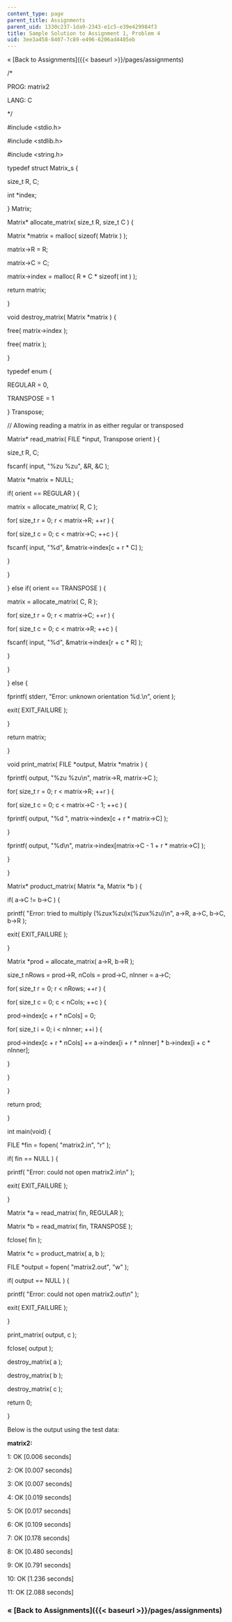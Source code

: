 ```yaml
---
content_type: page
parent_title: Assignments
parent_uid: 1330c237-1da9-2343-e1c5-e39e429984f3
title: Sample Solution to Assignment 1, Problem 4
uid: 3ee3a458-8407-7c89-e496-6206ad4485eb
---
```


« [Back to Assignments]({{< baseurl >}}/pages/assignments)

/\*

PROG: matrix2

LANG: C

\*/

#include <stdio.h>

#include <stdlib.h>

#include <string.h>

typedef struct Matrix\_s {

 size\_t R, C;

 int \*index;

} Matrix;

Matrix\* allocate\_matrix( size\_t R, size\_t C ) {

 Matrix \*matrix = malloc( sizeof( Matrix ) );

 matrix->R = R;

 matrix->C = C;

 matrix->index = malloc( R \* C \* sizeof( int ) );

 return matrix;

}

void destroy\_matrix( Matrix \*matrix ) {

 free( matrix->index );

 free( matrix );

}

typedef enum {

 REGULAR = 0,

 TRANSPOSE = 1

} Transpose;

// Allowing reading a matrix in as either regular or transposed

Matrix\* read\_matrix( FILE \*input, Transpose orient ) {

 size\_t R, C;

 fscanf( input, "%zu %zu", &R, &C );

 Matrix \*matrix = NULL;

 if( orient == REGULAR ) {

 matrix = allocate\_matrix( R, C );

 for( size\_t r = 0; r < matrix->R; ++r ) {

 for( size\_t c = 0; c < matrix->C; ++c ) {

 fscanf( input, "%d", &matrix->index\[c + r \* C\] );

 }

 }

 } else if( orient == TRANSPOSE ) {

 matrix = allocate\_matrix( C, R );

 for( size\_t r = 0; r < matrix->C; ++r ) {

 for( size\_t c = 0; c < matrix->R; ++c ) {

 fscanf( input, "%d", &matrix->index\[r + c \* R\] );

 }

 }

 } else {

 fprintf( stderr, "Error: unknown orientation %d.\\n", orient );

 exit( EXIT\_FAILURE );

 }

 return matrix;

}

void print\_matrix( FILE \*output, Matrix \*matrix ) {

 fprintf( output, "%zu %zu\\n", matrix->R, matrix->C );

 for( size\_t r = 0; r < matrix->R; ++r ) {

 for( size\_t c = 0; c < matrix->C - 1; ++c ) {

 fprintf( output, "%d ", matrix->index\[c + r \* matrix->C\] );

 }

 fprintf( output, "%d\\n", matrix->index\[matrix->C - 1 + r \* matrix->C\] );

 }

}

Matrix\* product\_matrix( Matrix \*a, Matrix \*b ) {

 if( a->C != b->C ) {

 printf( "Error: tried to multiply (%zux%zu)x(%zux%zu)\\n", a->R, a->C, b->C, b->R );

 exit( EXIT\_FAILURE );

 }

 Matrix \*prod = allocate\_matrix( a->R, b->R );

 size\_t nRows = prod->R, nCols = prod->C, nInner = a->C;

 for( size\_t r = 0; r < nRows; ++r ) {

 for( size\_t c = 0; c < nCols; ++c ) {

 prod->index\[c + r \* nCols\] = 0;

 for( size\_t i = 0; i < nInner; ++i ) {

 prod->index\[c + r \* nCols\] += a->index\[i + r \* nInner\] \* b->index\[i + c \* nInner\];

 }

 }

 }

 return prod;

}

int main(void) {

 FILE \*fin = fopen( "matrix2.in", "r" );

 if( fin == NULL ) {

 printf( "Error: could not open matrix2.in\\n" );

 exit( EXIT\_FAILURE );

 }

 Matrix \*a = read\_matrix( fin, REGULAR );

 Matrix \*b = read\_matrix( fin, TRANSPOSE );

 fclose( fin );

 Matrix \*c = product\_matrix( a, b );

 FILE \*output = fopen( "matrix2.out", "w" );

 if( output == NULL ) {

 printf( "Error: could not open matrix2.out\\n" );

 exit( EXIT\_FAILURE );

 }

 print\_matrix( output, c );

 fclose( output );

 destroy\_matrix( a );

 destroy\_matrix( b );

 destroy\_matrix( c );

 return 0;

}

Below is the output using the test data:

**matrix2:**

 1: OK \[0.006 seconds\]

 2: OK \[0.007 seconds\]

 3: OK \[0.007 seconds\]

 4: OK \[0.019 seconds\]

 5: OK \[0.017 seconds\]

 6: OK \[0.109 seconds\]

 7: OK \[0.178 seconds\]

 8: OK \[0.480 seconds\]

 9: OK \[0.791 seconds\]

10: OK \[1.236 seconds\]

11: OK \[2.088 seconds\]

### « [Back to Assignments]({{< baseurl >}}/pages/assignments)